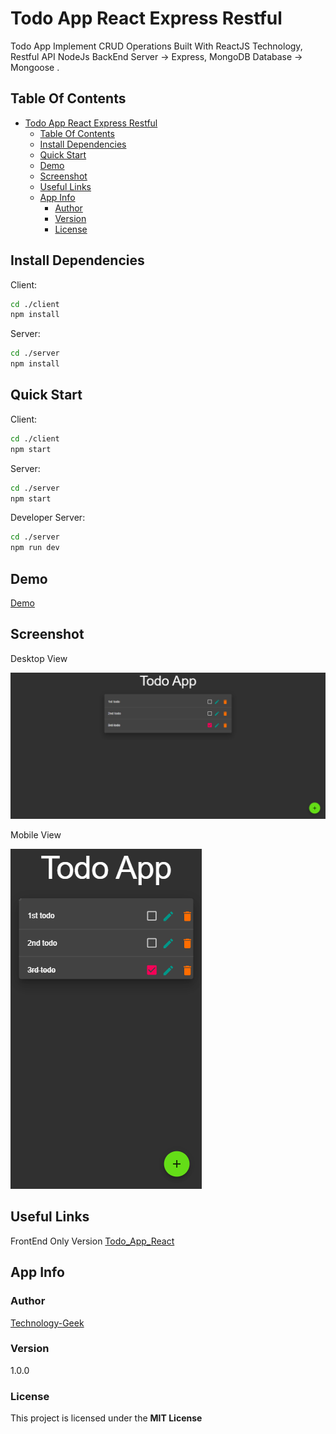 ﻿# Todo App React Express Restful

Todo App Implement CRUD Operations Built With ReactJS Technology, Restful API NodeJs BackEnd Server -> Express, MongoDB Database -> Mongoose .

## Table Of Contents

- [Todo App React Express Restful](#todo-app-react-express-restful)
  - [Table Of Contents](#table-of-contents)
  - [Install Dependencies](#install-dependencies)
  - [Quick Start](#quick-start)
  - [Demo](#demo)
  - [Screenshot](#screenshot)
  - [Useful Links](#useful-links)
  - [App Info](#app-info)
    - [Author](#author)
    - [Version](#version)
    - [License](#license)

## Install Dependencies

Client:

```bash
cd ./client
npm install
```

Server:

```bash
cd ./server
npm install
```

## Quick Start

Client:

```bash
cd ./client
npm start
```

Server:

```bash
cd ./server
npm start
```

Developer Server:

```bash
cd ./server
npm run dev
```

## Demo

[Demo](https://gh-todo-app-restful.herokuapp.com/)

## Screenshot

Desktop View

![screenshot.png](screenshot.png)

Mobile View

![screenshotMobile.png](screenshotMobile.png)

## Useful Links

FrontEnd Only Version [Todo_App_React](https://github.com/Technology-Geek/Todo_App_React)

## App Info

### Author

[Technology-Geek](https://github.com/Technology-Geek)

### Version

1.0.0

### License

This project is licensed under the **MIT License**
